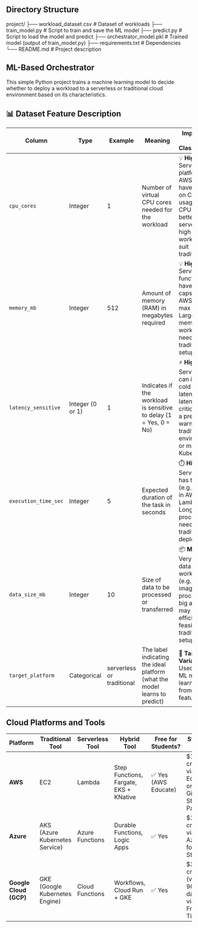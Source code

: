 ## Directory Structure

project/
├── workload_dataset.csv        # Dataset of workloads
├── train_model.py              # Script to train and save the ML model
├── predict.py                  # Script to load the model and predict
├── orchestrator_model.pkl      # Trained model (output of train_model.py)
├── requirements.txt            # Dependencies
└── README.md                   # Project description


## ML-Based Orchestrator

This simple Python project trains a machine learning model to decide whether to deploy a workload to a serverless or traditional cloud environment based on its characteristics.


## 📊 Dataset Feature Description

| Column             | Type                | Example   | Meaning                                                                                         | Importance in Classification                                                                                          |
|--------------------|---------------------|-----------|-------------------------------------------------------------------------------------------------|------------------------------------------------------------------------------------------------------------------------|
| `cpu_cores`        | Integer             | 1         | Number of virtual CPU cores needed for the workload                                             | 💡 **High** — Serverless platforms (like AWS Lambda) have a limit on CPU usage. Low-CPU tasks are better for serverless; high-CPU workloads suit traditional. |
| `memory_mb`        | Integer             | 512       | Amount of memory (RAM) in megabytes required                                                    | 💡 **High** — Serverless functions have memory caps (e.g., AWS Lambda max 10 GB). Large-memory workloads need traditional setups. |
| `latency_sensitive`| Integer (0 or 1)    | 1         | Indicates if the workload is sensitive to delay (1 = Yes, 0 = No)                               | ⚡ **High** — Serverless can introduce cold start latency. If latency is critical, prefer a pre-warmed traditional environment or managed Kubernetes. |
| `execution_time_sec`| Integer            | 5         | Expected duration of the task in seconds                                                        | ⏱️ **High** — Serverless has time limits (e.g., 15 min in AWS Lambda). Long-running processes need traditional deployment. |
| `data_size_mb`     | Integer             | 10        | Size of data to be processed or transferred                                                     | 📦 **Medium** — Very large data workloads (e.g., image/video processing, big analytics) may be more efficient or feasible in a traditional setup. |
| `target_platform`  | Categorical         | serverless or traditional | The label indicating the ideal platform (what the model learns to predict)           | 🎯 **Target Variable** — Used by the ML model to learn patterns from input features.                                 |



## Cloud Platforms and Tools

| Platform           | Traditional Tool           | Serverless Tool           | Hybrid Tool                                | Free for Students? | Student Cost                                             |
|--------------------|----------------------------|----------------------------|--------------------------------------------|--------------------|----------------------------------------------------------|
| **AWS**            | EC2                        | Lambda                     | Step Functions, Fargate, EKS + KNative    | ✅ Yes (AWS Educate) | $100+ credits via AWS Educate or GitHub Student Pack    |
| **Azure**          | AKS (Azure Kubernetes Service) | Azure Functions            | Durable Functions, Logic Apps             | ✅ Yes             | $100+ credits via Azure for Students                    |
| **Google Cloud (GCP)** | GKE (Google Kubernetes Engine) | Cloud Functions            | Workflows, Cloud Run + GKE                | ✅ Yes             | $300 credits (valid for 90 days) via GCP Free Tier      |
